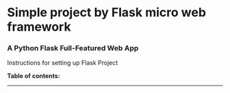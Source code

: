 # Simple project by Flask micro web framework
### A Python Flask Full-Featured Web App
Instructions for setting up Flask Project

**Table of contents:**
___



